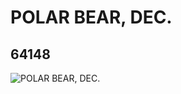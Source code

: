 # POLAR BEAR, DEC.
## 64148
![POLAR BEAR, DEC.](https://lc-www-live-s.legocdn.com/media/bricks/5/2/4538582.jpg)